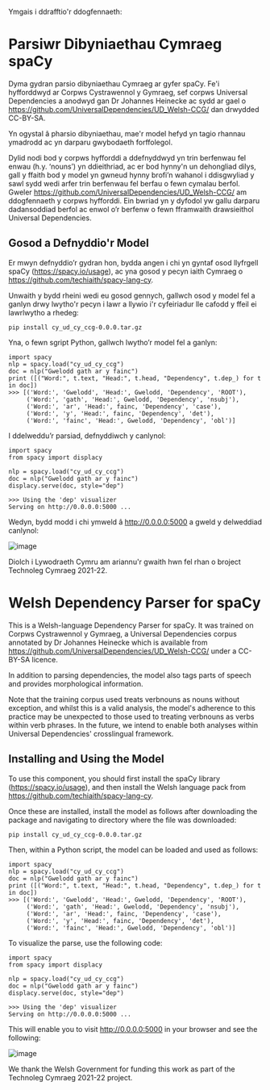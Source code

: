 Ymgais i ddrafftio'r ddogfennaeth:

# Parsiwr Dibyniaethau Cymraeg spaCy

Dyma gydran parsio dibyniaethau Cymraeg ar gyfer spaCy. Fe'i hyfforddwyd ar Corpws Cystrawennol y Gymraeg, sef corpws Universal Dependencies a anodwyd gan Dr Johannes Heinecke ac sydd ar gael o https://github.com/UniversalDependencies/UD_Welsh-CCG/ dan drwydded CC-BY-SA.

Yn ogystal â pharsio dibyniaethau, mae'r model hefyd yn tagio rhannau ymadrodd ac yn darparu gwybodaeth forffolegol.

Dylid nodi bod y corpws hyfforddi a ddefnyddwyd yn trin berfenwau fel enwau (h.y. ‘nouns’) yn ddieithriad, ac er bod hynny'n un dehongliad dilys, gall y ffaith bod y model yn gwneud hynny brofi’n wahanol i ddisgwyliad y sawl sydd wedi arfer trin berfenwau fel berfau o fewn cymalau berfol. Gweler https://github.com/UniversalDependencies/UD_Welsh-CCG/ am ddogfennaeth y corpws hyfforddi. Ein bwriad yn y dyfodol yw gallu darparu dadansoddiad berfol ac enwol o’r berfenw o fewn fframwaith drawsieithol Universal Dependencies.

## Gosod a Defnyddio'r Model

Er mwyn defnyddio’r gydran hon, bydda angen i chi yn gyntaf osod llyfrgell spaCy (https://spacy.io/usage), ac yna gosod y pecyn iaith Cymraeg o https://github.com/techiaith/spacy-lang-cy.

Unwaith y bydd rheini wedi eu gosod gennych, gallwch osod y model fel a ganlyn drwy lwytho'r pecyn i lawr a llywio i'r cyfeiriadur lle cafodd y ffeil ei lawrlwytho a rhedeg:

`pip install cy_ud_cy_ccg-0.0.0.tar.gz` 

Yna, o fewn sgript Python, gallwch lwytho’r model fel a ganlyn:

```
import spacy
nlp = spacy.load("cy_ud_cy_ccg")
doc = nlp("Gwelodd gath ar y fainc")
print ([("Word:", t.text, "Head:", t.head, "Dependency", t.dep_) for t in doc])
>>> [('Word:', 'Gwelodd', 'Head:', Gwelodd, 'Dependency', 'ROOT'),
     ('Word:', 'gath', 'Head:', Gwelodd, 'Dependency', 'nsubj'),
     ('Word:', 'ar', 'Head:', fainc, 'Dependency', 'case'),
     ('Word:', 'y', 'Head:', fainc, 'Dependency', 'det'),
     ('Word:', 'fainc', 'Head:', Gwelodd, 'Dependency', 'obl')]
```

I ddelweddu’r parsiad, defnyddiwch y canlynol:

```
import spacy
from spacy import displacy

nlp = spacy.load("cy_ud_cy_ccg")
doc = nlp("Gwelodd gath ar y fainc")
displacy.serve(doc, style="dep")

>>> Using the 'dep' visualizer
Serving on http://0.0.0.0:5000 ...
```
Wedyn, bydd modd i chi ymweld â http://0.0.0.0:5000 a gweld y delweddiad canlynol:

![image](/uploads/751eb97e4ebe0647ab4de2dc98c6b335/image.png)

Diolch i Lywodraeth Cymru am ariannu'r gwaith hwn fel rhan o broject Technoleg Cymraeg 2021-22. 

# Welsh Dependency Parser for spaCy

This is a Welsh-language Dependency Parser for spaCy. It was trained on Corpws Cystrawennol y Gymraeg, a Universal Dependencies corpus annotated by Dr Johannes Heinecke which is available from https://github.com/UniversalDependencies/UD_Welsh-CCG/ under a CC-BY-SA licence.

In addition to parsing dependencies, the model also tags parts of speech and provides morphological information.

Note that the training corpus used treats verbnouns as nouns without exception, and whilst this is a valid analysis, the model's adherence to this practice may be unexpected to those used to treating verbnouns as verbs within verb phrases. In the future, we intend to enable both analyses within Universal Dependencies' crosslingual framework. 

## Installing and Using the Model

To use this component, you should first install the spaCy library (https://spacy.io/usage), and then install the Welsh language pack from https://github.com/techiaith/spacy-lang-cy.

Once these are installed, install the model as follows after downloading the package and navigating to directory where the file was downloaded:

`pip install cy_ud_cy_ccg-0.0.0.tar.gz` 

Then, within a Python script, the model can be loaded and used as follows:

```
import spacy
nlp = spacy.load("cy_ud_cy_ccg")
doc = nlp("Gwelodd gath ar y fainc")
print ([("Word:", t.text, "Head:", t.head, "Dependency", t.dep_) for t in doc])
>>> [('Word:', 'Gwelodd', 'Head:', Gwelodd, 'Dependency', 'ROOT'),
     ('Word:', 'gath', 'Head:', Gwelodd, 'Dependency', 'nsubj'),
     ('Word:', 'ar', 'Head:', fainc, 'Dependency', 'case'),
     ('Word:', 'y', 'Head:', fainc, 'Dependency', 'det'),
     ('Word:', 'fainc', 'Head:', Gwelodd, 'Dependency', 'obl')]
```

To visualize the parse, use the following code:

```
import spacy
from spacy import displacy

nlp = spacy.load("cy_ud_cy_ccg")
doc = nlp("Gwelodd gath ar y fainc")
displacy.serve(doc, style="dep")

>>> Using the 'dep' visualizer
Serving on http://0.0.0.0:5000 ...
```

This will enable you to visit http://0.0.0.0:5000 in your browser and see the following:

![image](/uploads/751eb97e4ebe0647ab4de2dc98c6b335/image.png)

We thank the Welsh Government for funding this work as part of the Technoleg Cymraeg 2021-22 project.
